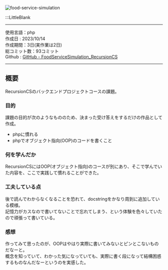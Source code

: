 
![food-service-simulation](/pages/Products/page/food-service-simulation/img/food-service-simulation_t.jpg)    

:::LittleBlank

---    

使用言語：php    
作成日 : 2023/10/14    
作成期間：3日(実作業は2日)    
総コミット数：93コミット    
Github : [GitHub - FoodServiceSimulation_RecursionCS](https://github.com/kip2/FoodServiceSimulation_RecursionCS)    

---    

## 概要  

RecursionCSのバックエンドプロジェクトコースの課題。    

### 目的

課題の目的が次のようなもののため、決まった受け答えをするだけの作品として作成。    

- phpに慣れる  
- phpでオブジェクト指向(OOP)のコードを書くこと  

### 何を学んだか  

RecursionCSにはOOP(オブジェクト指向)のコースが別にあり、そこで学んでいた内容を、ここで実践して慣れることができた。  

### 工夫している点  

後で読んでわからなくなることを恐れて、docstringをかなり周到に追加している模様。  
記憶力がカスなので書いてないことで忘れてしまう、という体験を色々していたので頑張って書いている。  

### 感想

作ってみて思ったのが、OOPはやはり実際に書いてみないとピンとこないものだなーと。  
概念を知っていて、わかった気になっていても、実際に書く段になって結構困惑するものなんだなーというのを実感した。  

